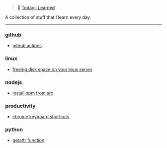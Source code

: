 
> 📝 [Today I Learned](https://rishabh.xyz/til/)


A collection of stuff that I learn every day.

---

### github

- [github actions](github/github-actions.md)

### linux

- [freeing disk space on your linux server](linux/freeing-disk-space-on-your-linux-server.md)

### nodejs

- [install npm from src](nodejs/install-npm-from-src.md)

### productivity

- [chrome keyboard shortcuts](productivity/chrome-keyboard-shortcuts.md)

### python

- [getattr function](python/getattr-function.md)

